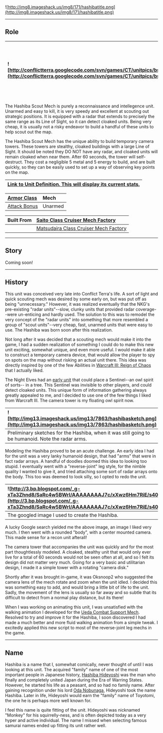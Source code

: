 ![http://img8.imageshack.us/img8/171/hashibatitle.png](http://img8.imageshack.us/img8/171/hashibatitle.png)


---


## Role ##

|![http://conflictterra.googlecode.com/svn/games/CT/unitpics/bscoutmech.png](http://conflictterra.googlecode.com/svn/games/CT/unitpics/bscoutmech.png)|Very fast, lightly armored reconnaissance mech.  Unarmed and radar equipped.  Can build temporary camera towers.|
|:----------------------------------------------------------------------------------------------------------------------------------------------------|:---------------------------------------------------------------------------------------------------------------|

The Hashiba Scout Mech is purely a reconnaissance and intellegence unit.  Unarmed and easy to kill, it is very speedy and excellent at scouting out strategic positions.  It is equipped with a radar that extends to precisely the same range as its Line of Sight, so it can detect cloaked units.  Being very cheap, it is usually not a risky endeavor to build a handful of these units to help scout out the map.

The Hashiba Scout Mech has the unique ability to build temporary camera towers.  These towers are stealthy, cloaked buildings with a large Line of Sight.  It should be noted they DO NOT have any radar, and cloaked units will remain cloaked when near them.  After 60 seconds, the tower will self-destruct.  They cost a negligible 5 metal and 5 energy to build, and are built quickly, so they can be easily used to set up a way of observing key points on the map.

|[Link to Unit Definition.  This will display its current stats.](http://code.google.com/p/conflictterra/source/browse/games/CT/units/bscoutmech.lua)|
|:---------------------------------------------------------------------------------------------------------------------------------------------------|

|[Armor Class](http://code.google.com/p/conflictterra/wiki/ArmorSystem)|Mech|
|:---------------------------------------------------------------------|:---|
|[Attack Bonus](http://code.google.com/p/conflictterra/wiki/ArmorSystem)|Unarmed|

|Built From|[Saito Class Cruiser Mech Factory](http://code.google.com/p/conflictterra/wiki/NKGSaitoClassCruiser)|
|:---------|:---------------------------------------------------------------------------------------------------|
|          |[Matsudaira Class Cruiser Mech Factory](http://code.google.com/p/conflictterra/wiki/NKGMatsudairaClassCruiser)|


---


## Story ##
Coming soon!


---


## History ##
This unit was conceived very late into Conflict Terra's life.  A sort of light and quick scouting mech was desired by some early on, but was put off as being "unnecessary."  However, it was realized eventually that the NKG's pre-existing "radar units"--slow, clunky units that provided radar coverage--were un-enticing and hardly used.  The solution to this was to remodel the very concept of the "radar units" into something that more resembled a group of "scout units"--very cheap, fast, unarmed units that were easy to use.  The Hashiba was born soon after this realization.

Not long after it was decided that a scouting mech would make it into the game, I had a sudden realization of something I could do to make this new unit exciting, somewhat unique, and even more useful.  I would make it able to construct a temporary camera device, that would allow the player to spy on spots on the map without risking an actual unit there.  This idea was directly inspired by one of the few Abilities in [Warcraft III:  Reign of Chaos](http://en.wikipedia.org/wiki/Warcraft_3) that I actually liked.

The Night Elves had an [early unit](http://classic.battle.net/war3/nightelf/units/huntress.shtml) that could place a Sentinel--an owl spirit of sorts-- in a tree.  This Sentinel was invisible to other players, and could detect cloaked units.  This unique form of information gathering always greatly appealed to me, and I decided to use one of the few things I liked from Warcraft III.  The camera tower is my floating owl spirit now.

|![http://img13.imageshack.us/img13/7863/hashibasketch.png](http://img13.imageshack.us/img13/7863/hashibasketch.png)|
|:------------------------------------------------------------------------------------------------------------------|
|Preliminary sketches for the Hashiba, when it was still going to be humanoid.  Note the radar arms.                |

Modeling the Hashiba proved to be an acute challenge.  An early idea I had for the unit was a very lanky humanoid design, that had "arms" that were in fact radar arrays.  A handful of doodles doomed this idea to looking too stupid.  I eventually went with a "reverse-joint" leg style, for the nimble quality I wanted to give it, and tried attaching some sort of radar arrays onto the body.  This too was deemed to look silly, so I opted to redo the unit.

|![http://3.bp.blogspot.com/_g-xTa3Zhnd8/SaRc4w5BWrI/AAAAAAAAJ7c/xXwz6Hm7RiE/s400/racing_mech_by_muzzoid.jpg](http://3.bp.blogspot.com/_g-xTa3Zhnd8/SaRc4w5BWrI/AAAAAAAAJ7c/xXwz6Hm7RiE/s400/racing_mech_by_muzzoid.jpg)|
|:----------------------------------------------------------------------------------------------------------------------------------------------------------------------------------------------------------------------|
|The googled image I used to create the Hashiba.                                                                                                                                                                        |

A lucky Google search yielded me the above image, an image I liked very much.  I then went with a rounded "body", with a center mounted camera.  This made sense for a recon unit afterall!

The camera tower that accompanies the unit was quickly and for the most part thoughtlessly modeled.  A cloaked, stealthy unit that would only ever live for a total of 60 seconds would not be seen often at all, and so I felt its design did not matter very much.  Going for a very basic and utilitarian design, I made it a simple tower with a rotating "camera disk."

Shortly after it was brought in-game, it was Oksnoop2 who suggested the camera lens of the mech rotate and zoom when the unit idled.  I decided this was something easy to add, and would bring a little bit of life to the unit.  Sadly, the movement of the lens is usually so far away and so subtle that its difficult to detect from a normal play distance, but its there!

When I was working on animating this unit, I was unsatisfied with the walking animation I developed for the [Ueda Combat Support Mech](http://code.google.com/p/conflictterra/wiki/NKGUedaCombatSupportMech).  Resolved to try and improve it for the Hashiba, I soon discovered I had made a much better and more fluid walking animation from a simple tweak.  I excitedly applied this new script to most of the reverse-joint leg mechs in the game.


---


## Name ##
Hashiba is a name that I, somewhat comically, never thought of until I was looking at this unit.  The acquired "family" name of one of the most important people in Japanese history, [Hashiba Hideyoshi](http://en.wikipedia.org/wiki/Hashiba_Hideyoshi) was the man who finally and completely united Japan during the Era of Warring States.  However, he started his life as a peasant, and so had no family name.  After gaining recognition under his lord [Oda Nobunaga](http://en.wikipedia.org/wiki/Oda_Nobunaga), Hideyoshi took the name Hashiba.  Later in life, Hideyoshi would earn the "family" name of Toyotomi, the one he is perhaps more well known for.

I feel this name is quite fitting of the unit.  Hideyoshi was nicknamed "Monkey" for his squirrelly-ness, and is often depicted today as a very hyper and active individual.  The name I missed when selecting famous samurai names ended up fitting its unit rather well.